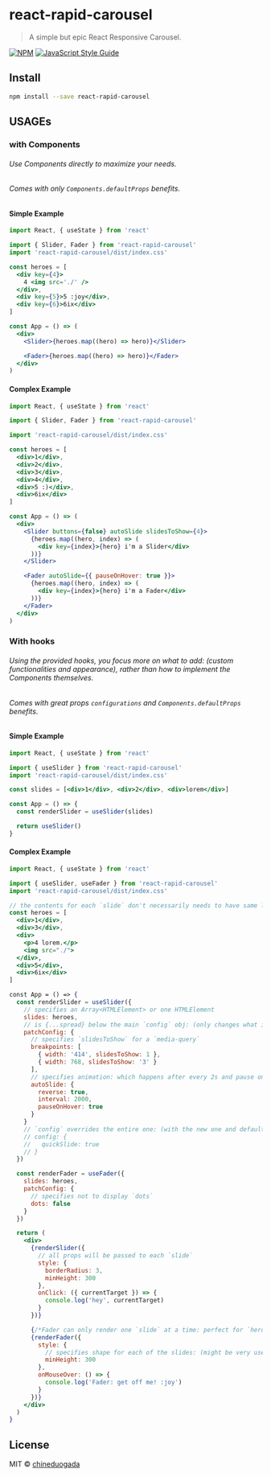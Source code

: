 # react-rapid-carousel

> A simple but epic React Responsive Carousel.

[![NPM](https://img.shields.io/npm/v/react-rapid-carousel.svg)](https://www.npmjs.com/package/react-rapid-carousel) [![JavaScript Style Guide](https://img.shields.io/badge/code_style-standard-brightgreen.svg)](https://standardjs.com)

## Install

```bash
npm install --save react-rapid-carousel
```

## USAGEs

### with Components

###### Use Components directly to maximize your needs.

###### Comes with only `Components.defaultProps` benefits.

#### Simple Example

```jsx
import React, { useState } from 'react'

import { Slider, Fader } from 'react-rapid-carousel'
import 'react-rapid-carousel/dist/index.css'

const heroes = [
  <div key={4}>
    4 <img src='./' />
  </div>,
  <div key={5}>5 :joy</div>,
  <div key={6}>6ix</div>
]

const App = () => (
  <div>
    <Slider>{heroes.map((hero) => hero)}</Slider>

    <Fader>{heroes.map((hero) => hero)}</Fader>
  </div>
)
```

#### Complex Example

```jsx
import React, { useState } from 'react'

import { Slider, Fader } from 'react-rapid-carousel'

import 'react-rapid-carousel/dist/index.css'

const heroes = [
  <div>1</div>,
  <div>2</div>,
  <div>3</div>,
  <div>4</div>,
  <div>5 :)</div>,
  <div>6ix</div>
]

const App = () => (
  <div>
    <Slider buttons={false} autoSlide slidesToShow={4}>
      {heroes.map((hero, index) => (
        <div key={index}>{hero} i'm a Slider</div>
      ))}
    </Slider>

    <Fader autoSlide={{ pauseOnHover: true }}>
      {heroes.map((hero, index) => (
        <div key={index}>{hero} i'm a Fader</div>
      ))}
    </Fader>
  </div>
)
```

### With hooks

###### Using the provided hooks, you focus more on what to add: (custom functionalities and appearance), rather than how to implement the Components themselves.

###### Comes with great props `configurations` and `Components.defaultProps` benefits.

#### Simple Example

```jsx
import React, { useState } from 'react'

import { useSlider } from 'react-rapid-carousel'
import 'react-rapid-carousel/dist/index.css'

const slides = [<div>1</div>, <div>2</div>, <div>lorem</div>]

const App = () => {
  const renderSlider = useSlider(slides)

  return useSlider()
}
```

#### Complex Example

```jsx
import React, { useState } from 'react'

import { useSlider, useFader } from 'react-rapid-carousel'
import 'react-rapid-carousel/dist/index.css'

// the contents for each `slide` don't necessarily needs to have same length. All you should care is the "height" or "minHeight" css properties in order to give a specific UI resemblance: (as shown below).
const heroes = [
  <div>1</div>,
  <div>3</div>,
  <div>
    <p>4 lorem.</p>
    <img src="./">
  </div>,
  <div>5</div>,
  <div>6ix</div>
]

const App = () => {
  const renderSlider = useSlider({
    // specifies an Array<HTMLElement> or one HTMLElement
    slides: heroes,
    // is {...spread} below the main `config` obj: (only changes what is specified)!!!
    patchConfig: {
      // specifies `slidesToShow` for a `media-query`
      breakpoints: [
        { width: '414', slidesToShow: 1 },
        { width: 768, slidesToShow: '3' }
      ],
      // specifies animation: which happens after every 2s and pause onMouseHover in a reverse mode
      autoSlide: {
        reverse: true,
        interval: 2000,
        pauseOnHover: true
      }
    }
    // `config` overrides the entire one: (with the new one and defaultProps from the Component) !!!
    // config: {
    //   quickSlide: true
    // }
  })

  const renderFader = useFader({
    slides: heroes,
    patchConfig: {
      // specifies not to display `dots`
      dots: false
    }
  })

  return (
    <div>
      {renderSlider({
        // all props will be passed to each `slide`
        style: {
          borderRadius: 3,
          minHeight: 300
        },
        onClick: ({ currentTarget }) => {
          console.log('hey', currentTarget)
        }
      })}

      {/*Fader can only render one `slide` at a time: perfect for `heroes`, `headers`, etc... */}
      {renderFader({
        style: {
          // specifies shape for each of the slides: (might be very useful)
          minHeight: 300
        },
        onMouseOver: () => {
          console.log('Fader: get off me! :joy')
        }
      })}
    </div>
  )
}
```

## License

MIT © [chineduogada](https://github.com/chineduogada)
